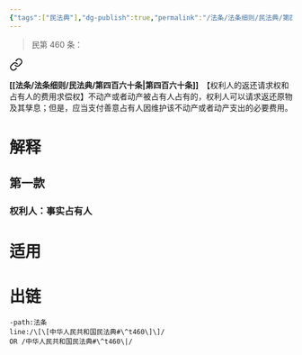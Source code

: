```yaml
---
{"tags":["民法典"],"dg-publish":true,"permalink":"/法条/法条细则/民法典/第四百六十条/","dgPassFrontmatter":true,"created":"2024-12-01T16:12:45.678+08:00","updated":"2024-12-06T08:49:23.802+08:00"}
---
```


>民第 460 条：
<div class="transclusion internal-embed is-loaded"><a class="markdown-embed-link" href="/////#t460" aria-label="Open link"><svg xmlns="http://www.w3.org/2000/svg" width="24" height="24" viewBox="0 0 24 24" fill="none" stroke="currentColor" stroke-width="2" stroke-linecap="round" stroke-linejoin="round" class="svg-icon lucide-link"><path d="M10 13a5 5 0 0 0 7.54.54l3-3a5 5 0 0 0-7.07-7.07l-1.72 1.71"></path><path d="M14 11a5 5 0 0 0-7.54-.54l-3 3a5 5 0 0 0 7.07 7.07l1.71-1.71"></path></svg></a><div class="markdown-embed">



**[[法条/法条细则/民法典/第四百六十条\|第四百六十条]]**　【权利人的返还请求权和占有人的费用求偿权】不动产或者动产被占有人占有的，权利人可以请求返还原物及其孳息；但是，应当支付善意占有人因维护该不动产或者动产支出的必要费用。 

</div></div>

# 解释
## 第一款
### 权利人：事实占有人
# 适用
# 出链
```query
-path:法条
line:/\[\[中华人民共和国民法典#\^t460\]\]/
OR /中华人民共和国民法典#\^t460\|/
```

